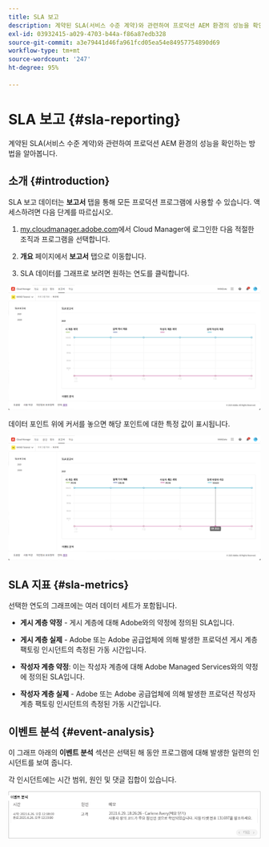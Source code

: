 ```yaml
---
title: SLA 보고
description: 계약된 SLA(서비스 수준 계약)와 관련하여 프로덕션 AEM 환경의 성능을 확인하는 방법을 알아봅니다.
exl-id: 03932415-a029-4703-b44a-f86a87edb328
source-git-commit: a3e79441d46fa961fcd05ea54e84957754890d69
workflow-type: tm+mt
source-wordcount: '247'
ht-degree: 95%

---
```



# SLA 보고 {#sla-reporting}

계약된 SLA(서비스 수준 계약)와 관련하여 프로덕션 AEM 환경의 성능을 확인하는 방법을 알아봅니다.

## 소개 {#introduction}

SLA 보고 데이터는 **보고서** 탭을 통해 모든 프로덕션 프로그램에 사용할 수 있습니다. 액세스하려면 다음 단계를 따르십시오.

1. [my.cloudmanager.adobe.com](https://my.cloudmanager.adobe.com/)에서 Cloud Manager에 로그인한 다음 적절한 조직과 프로그램을 선택합니다.

1. **개요** 페이지에서 **보고서** 탭으로 이동합니다.

1. SLA 데이터를 그래프로 보려면 원하는 연도를 클릭합니다.

![SLA 그래프 예](assets/sla-reporting-1.png)

데이터 포인트 위에 커서를 놓으면 해당 포인트에 대한 특정 값이 표시됩니다.

![세부 데이터 표시](assets/sla-reporting-b.png)

## SLA 지표 {#sla-metrics}

선택한 연도의 그래프에는 여러 데이터 세트가 포함됩니다.

* **게시 계층 약정** - 게시 계층에 대해 Adobe와의 약정에 정의된 SLA입니다.

* **게시 계층 실제** - Adobe 또는 Adobe 공급업체에 의해 발생한 프로덕션 게시 계층 팩토링 인시던트의 측정된 가동 시간입니다.

* **작성자 계층 약정**: 이는 작성자 계층에 대해 Adobe Managed Services와의 약정에 정의된 SLA입니다.

* **작성자 계층 실제** - Adobe 또는 Adobe 공급업체에 의해 발생한 프로덕션 작성자 계층 팩토링 인시던트의 측정된 가동 시간입니다.

## 이벤트 분석 {#event-analysis}

이 그래프 아래의 **이벤트 분석** 섹션은 선택된 해 동안 프로그램에 대해 발생한 일련의 인시던트를 보여 줍니다.

각 인시던트에는 시간 범위, 원인 및 댓글 집합이 있습니다.

![이벤트 분석 예](assets/sla-reporting-c.png)
